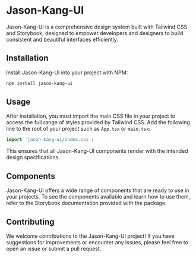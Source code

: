 # Jason-Kang-UI

Jason-Kang-UI is a comprehensive design system built with Tailwind CSS and Storybook, designed to empower developers and designers to build consistent and beautiful interfaces efficiently.

## Installation

Install Jason-Kang-UI into your project with NPM:

```bash
npm install jason-kang-ui
```

## Usage

After installation, you must import the main CSS file in your project to access the full range of styles provided by Tailwind CSS. Add the following line to the root of your project such as `App.tsx` or `main.tsx`:

```javascript
import 'jason-kang-ui/index.css';
```

This ensures that all Jason-Kang-UI components render with the intended design specifications.

## Components
Jason-Kang-UI offers a wide range of components that are ready to use in your projects. To see the components available and learn how to use them, refer to the Storybook documentation provided with the package.

## Contributing
We welcome contributions to the Jason-Kang-UI project! If you have suggestions for improvements or encounter any issues, please feel free to open an issue or submit a pull request.